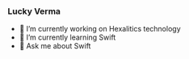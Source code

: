 ### Lucky Verma

- 🔭 I’m currently working on Hexalitics technology
- 🌱 I’m currently learning Swift
- 💬 Ask me about Swift


